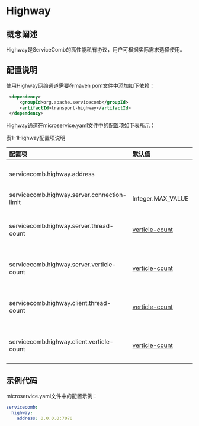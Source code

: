 # Highway

## 概念阐述

Highway是ServiceComb的高性能私有协议，用户可根据实际需求选择使用。

## 配置说明

使用Highway网络通道需要在maven pom文件中添加如下依赖：

```xml
 <dependency>
     <groupId>org.apache.servicecomb</groupId>
     <artifactId>transport-highway</artifactId>
 </dependency>
```

Highway通道在microservice.yaml文件中的配置项如下表所示：

表1-1Highway配置项说明

| 配置项                                         | 默认值                                          | 含义                                      |
| :--------------------------------------------- | :---------------------------------------------- | :---------------------------------------- |
| servicecomb.highway.address                    |                                                 | 服务监听地址，不配置表示不监听            |
| servicecomb.highway.server.connection-limit    | Integer.MAX_VALUE                               | 允许客户端最大连接数                      |
| servicecomb.highway.server.thread-count        | [verticle-count](verticle-count.md) | highway server verticle实例数(Deprecated) |
| servicecomb.highway.server.verticle-count      | [verticle-count](verticle-count.md) | highway server verticle实例数             |
| servicecomb.highway.client.thread-count        | [verticle-count](verticle-count.md) | highway client verticle实例数(Deprecated) |
| servicecomb.highway.client.verticle-count      | [verticle-count](verticle-count.md) | highway client verticle实例数             |

## 示例代码

microservice.yaml文件中的配置示例：

```yaml
servicecomb:
  highway:
    address: 0.0.0.0:7070
```



